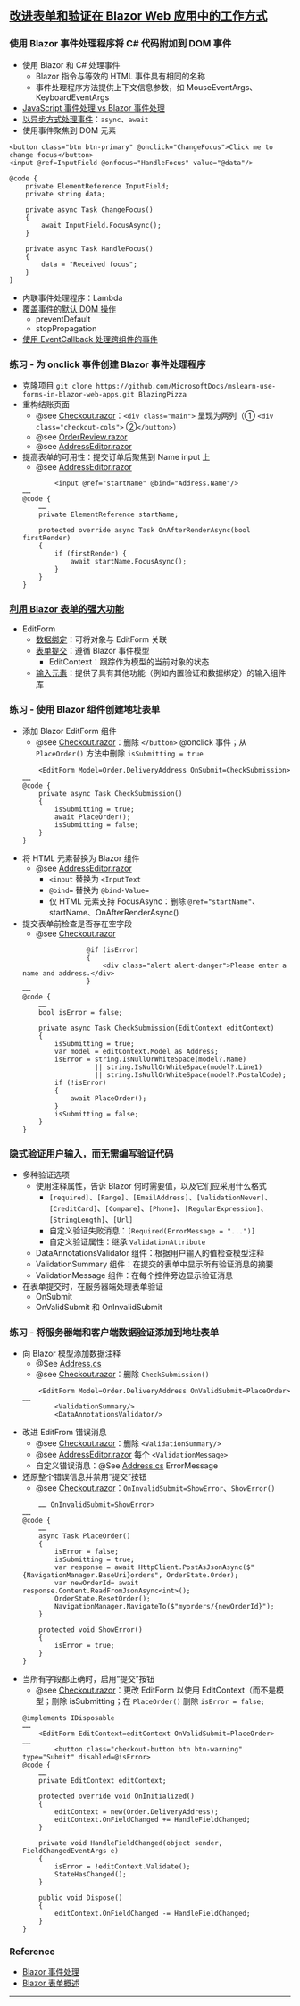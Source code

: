 ## [改进表单和验证在 Blazor Web 应用中的工作方式](https://learn.microsoft.com/zh-cn/training/modules/blazor-improve-how-forms-work/)
### 使用 Blazor 事件处理程序将 C# 代码附加到 DOM 事件
- 使用 Blazor 和 C# 处理事件
    - Blazor 指令与等效的 HTML 事件具有相同的名称
    - 事件处理程序方法提供上下文信息参数，如 MouseEventArgs、KeyboardEventArgs
- [JavaScript 事件处理 vs Blazor 事件处理](https://learn.microsoft.com/zh-cn/training/modules/blazor-improve-how-forms-work/2-attach-csharp-code-dom-events-blazor-event-handlers#understand-event-handling-in-javascript-versus-event-handling-with-blazor)
- [以异步方式处理事件](https://learn.microsoft.com/zh-cn/training/modules/blazor-improve-how-forms-work/2-attach-csharp-code-dom-events-blazor-event-handlers#handle-events-asynchronously)：`async`、`await`
- 使用事件聚焦到 DOM 元素
```razor
<button class="btn btn-primary" @onclick="ChangeFocus">Click me to change focus</button>
<input @ref=InputField @onfocus="HandleFocus" value="@data"/>

@code {
    private ElementReference InputField;
    private string data;

    private async Task ChangeFocus()
    {
        await InputField.FocusAsync();
    }

    private async Task HandleFocus()
    {
        data = "Received focus";
    }
}
```
- 内联事件处理程序：Lambda
- [覆盖事件的默认 DOM 操作](https://learn.microsoft.com/zh-cn/training/modules/blazor-improve-how-forms-work/2-attach-csharp-code-dom-events-blazor-event-handlers#override-default-dom-actions-for-events)
    - preventDefault
    - stopPropagation
- [使用 EventCallback 处理跨组件的事件](https://learn.microsoft.com/zh-cn/training/modules/blazor-improve-how-forms-work/2-attach-csharp-code-dom-events-blazor-event-handlers#use-an-eventcallback-to-handle-events-across-components)
### 练习 - 为 onclick 事件创建 Blazor 事件处理程序
- 克隆项目 `git clone https://github.com/MicrosoftDocs/mslearn-use-forms-in-blazor-web-apps.git BlazingPizza`
- 重构结账页面
    - @see [Checkout.razor](Pages/Checkout.razor)：`<div class="main">` 呈现为两列（① `<div class="checkout-cols">` ②`</button>`）
    - @see [OrderReview.razor](Shared/OrderReview.razor)
    - @see [AddressEditor.razor](Shared/AddressEditor.razor)
- 提高表单的可用性：提交订单后聚焦到 Name input 上
    - @see [AddressEditor.razor](Shared/AddressEditor.razor)
    ```razor
            <input @ref="startName" @bind="Address.Name"/>
    ……
    @code {
        ……
        private ElementReference startName;

        protected override async Task OnAfterRenderAsync(bool firstRender)
        {
            if (firstRender) {
                await startName.FocusAsync();
            }
        }
    }
    ```
### [利用 Blazor 表单的强大功能](https://learn.microsoft.com/zh-cn/training/modules/blazor-improve-how-forms-work/4-take-advantage-power-blazor-forms)
- EditForm
    - [数据绑定](https://learn.microsoft.com/zh-cn/training/modules/blazor-improve-how-forms-work/4-take-advantage-power-blazor-forms#create-an-editform-with-data-binding)：可将对象与 EditForm 关联
    - [表单提交](https://learn.microsoft.com/zh-cn/training/modules/blazor-improve-how-forms-work/4-take-advantage-power-blazor-forms#handle-form-submission)：遵循 Blazor 事件模型
        - EditContext：跟踪作为模型的当前对象的状态
    - [输入元素](https://learn.microsoft.com/zh-cn/training/modules/blazor-improve-how-forms-work/4-take-advantage-power-blazor-forms#understand-blazor-input-controls)：提供了具有其他功能（例如内置验证和数据绑定）的输入组件库
### 练习 - 使用 Blazor 组件创建地址表单
- 添加 Blazor EditForm 组件
    - @see [Checkout.razor](Pages/Checkout.razor)：删除 `</button>` @onclick 事件；从 `PlaceOrder()` 方法中删除 `isSubmitting = true`
    ```razor
        <EditForm Model=Order.DeliveryAddress OnSubmit=CheckSubmission>
    ……
    @code {
        private async Task CheckSubmission()
        {
            isSubmitting = true;
            await PlaceOrder();
            isSubmitting = false;
        }
    }
    ```
- 将 HTML 元素替换为 Blazor 组件
    - @see [AddressEditor.razor](Shared/AddressEditor.razor)
        - `<input` 替换为 `<InputText`
        - `@bind=` 替换为 `@bind-Value=`
        - 仅 HTML 元素支持 FocusAsync：删除 `@ref="startName"`、startName、OnAfterRenderAsync()
- 提交表单前检查是否存在空字段
    - @see [Checkout.razor](Pages/Checkout.razor)
    ```razor
                    @if (isError)
                    {
                        <div class="alert alert-danger">Please enter a name and address.</div>
                    }
    ……
    @code {
        ……
        bool isError = false;

        private async Task CheckSubmission(EditContext editContext)
        {
            isSubmitting = true;
            var model = editContext.Model as Address;
            isError = string.IsNullOrWhiteSpace(model?.Name)
                      || string.IsNullOrWhiteSpace(model?.Line1)
                      || string.IsNullOrWhiteSpace(model?.PostalCode);
            if (!isError)
            {
                await PlaceOrder();
            }
            isSubmitting = false;
        }
    }
    ```
### [隐式验证用户输入，而无需编写验证代码](https://learn.microsoft.com/zh-cn/training/modules/blazor-improve-how-forms-work/6-validate-user-input-implicitly)
- 多种验证选项
    - 使用注释属性，告诉 Blazor 何时需要值，以及它们应采用什么格式
        - `[required]`、`[Range]`、`[EmailAddress]`、`[ValidationNever]`、`[CreditCard]`、`[Compare]`、`[Phone]`、`[RegularExpression]`、`[StringLength]`、`[Url]`
        - 自定义验证失败消息：`[Required(ErrorMessage = "...")]`
        - 自定义验证属性：继承 `ValidationAttribute`
    - DataAnnotationsValidator 组件：根据用户输入的值检查模型注释
    - ValidationSummary 组件：在提交的表单中显示所有验证消息的摘要
    - ValidationMessage 组件：在每个控件旁边显示验证消息
- 在表单提交时，在服务器端处理表单验证
    - OnSubmit
    - OnValidSubmit 和 OnInvalidSubmit
### 练习 - 将服务器端和客户端数据验证添加到地址表单
- 向 Blazor 模型添加数据注释
    - @See [Address.cs](Model/Address.cs)
    - @see [Checkout.razor](Pages/Checkout.razor)：删除 `CheckSubmission()`
    ```razor
        <EditForm Model=Order.DeliveryAddress OnValidSubmit=PlaceOrder>
    ……
            <ValidationSummary/>
            <DataAnnotationsValidator/>
    ```
- 改进 EditFrom 错误消息
    - @see [Checkout.razor](Pages/Checkout.razor)：删除 `<ValidationSummary/>`
    - @see [AddressEditor.razor](Shared/AddressEditor.razor) 每个 `<ValidationMessage>`
    - 自定义错误消息：@See [Address.cs](Model/Address.cs) ErrorMessage
- 还原整个错误信息并禁用“提交”按钮
    - @see [Checkout.razor](Pages/Checkout.razor)：`OnInvalidSubmit=ShowError`、`ShowError()`
    ```razor
        …… OnInvalidSubmit=ShowError>
    ……
    @code {
        ……
        async Task PlaceOrder()
        {
            isError = false;
            isSubmitting = true;
            var response = await HttpClient.PostAsJsonAsync($"{NavigationManager.BaseUri}orders", OrderState.Order);
            var newOrderId= await response.Content.ReadFromJsonAsync<int>();
            OrderState.ResetOrder();
            NavigationManager.NavigateTo($"myorders/{newOrderId}");
        }

        protected void ShowError()
        {
            isError = true;
        }
    }
    ```
- 当所有字段都正确时，启用“提交”按钮
    - @see [Checkout.razor](Pages/Checkout.razor)：更改 EditForm 以使用 EditContext（而不是模型；删除 isSubmitting；在 `PlaceOrder()` 删除 `isError = false;`
    ```razor
    @implements IDisposable
    ……
        <EditForm EditContext=editContext OnValidSubmit=PlaceOrder>
    ……
            <button class="checkout-button btn btn-warning" type="Submit" disabled=@isError>
    @code {
        ……
        private EditContext editContext;

        protected override void OnInitialized()
        {
            editContext = new(Order.DeliveryAddress);
            editContext.OnFieldChanged += HandleFieldChanged;
        }

        private void HandleFieldChanged(object sender, FieldChangedEventArgs e)
        {
            isError = !editContext.Validate();
            StateHasChanged();
        }

        public void Dispose()
        {
            editContext.OnFieldChanged -= HandleFieldChanged;
        }
    }
    ```
### Reference
- [Blazor 事件处理](https://learn.microsoft.com/zh-cn/aspnet/core/blazor/components/event-handling)
- [Blazor 表单概述](https://learn.microsoft.com/zh-cn/aspnet/core/blazor/forms/)
---
